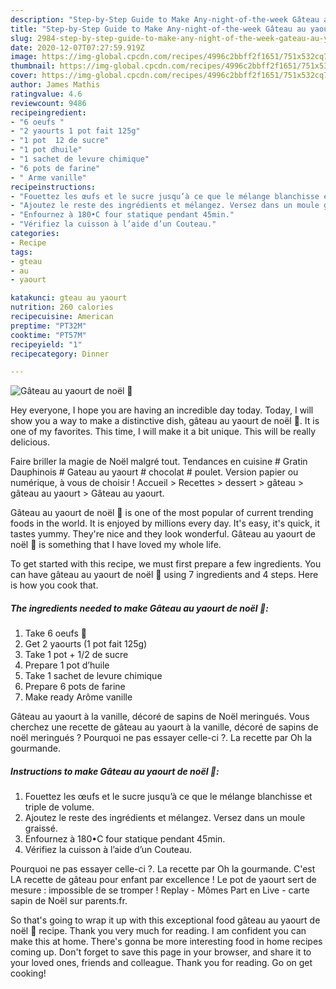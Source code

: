 ```yaml
---
description: "Step-by-Step Guide to Make Any-night-of-the-week Gâteau au yaourt de noël 🤶"
title: "Step-by-Step Guide to Make Any-night-of-the-week Gâteau au yaourt de noël 🤶"
slug: 2984-step-by-step-guide-to-make-any-night-of-the-week-gateau-au-yaourt-de-noel
date: 2020-12-07T07:27:59.919Z
image: https://img-global.cpcdn.com/recipes/4996c2bbff2f1651/751x532cq70/gateau-au-yaourt-de-noel-🤶-photo-principale-de-la-recette.jpg
thumbnail: https://img-global.cpcdn.com/recipes/4996c2bbff2f1651/751x532cq70/gateau-au-yaourt-de-noel-🤶-photo-principale-de-la-recette.jpg
cover: https://img-global.cpcdn.com/recipes/4996c2bbff2f1651/751x532cq70/gateau-au-yaourt-de-noel-🤶-photo-principale-de-la-recette.jpg
author: James Mathis
ratingvalue: 4.6
reviewcount: 9486
recipeingredient:
- "6 oeufs "
- "2 yaourts 1 pot fait 125g"
- "1 pot  12 de sucre"
- "1 pot dhuile"
- "1 sachet de levure chimique"
- "6 pots de farine"
- " Arme vanille"
recipeinstructions:
- "Fouettez les œufs et le sucre jusqu’à ce que le mélange blanchisse et triple de volume."
- "Ajoutez le reste des ingrédients et mélangez. Versez dans un moule graissé."
- "Enfournez à 180•C four statique pendant 45min."
- "Vérifiez la cuisson à l’aide d’un Couteau."
categories:
- Recipe
tags:
- gteau
- au
- yaourt

katakunci: gteau au yaourt 
nutrition: 260 calories
recipecuisine: American
preptime: "PT32M"
cooktime: "PT57M"
recipeyield: "1"
recipecategory: Dinner

---
```



![Gâteau au yaourt de noël 🤶](https://img-global.cpcdn.com/recipes/4996c2bbff2f1651/751x532cq70/gateau-au-yaourt-de-noel-🤶-photo-principale-de-la-recette.jpg)

Hey everyone, I hope you are having an incredible day today. Today, I will show you a way to make a distinctive dish, gâteau au yaourt de noël 🤶. It is one of my favorites. This time, I will make it a bit unique. This will be really delicious.

Faire briller la magie de Noël malgré tout. Tendances en cuisine # Gratin Dauphinois # Gateau au yaourt # chocolat # poulet. Version papier ou numérique, à vous de choisir ! Accueil &gt; Recettes &gt; dessert &gt; gâteau &gt; gâteau au yaourt &gt; Gâteau au yaourt.

Gâteau au yaourt de noël 🤶 is one of the most popular of current trending foods in the world. It is enjoyed by millions every day. It's easy, it's quick, it tastes yummy. They're nice and they look wonderful. Gâteau au yaourt de noël 🤶 is something that I have loved my whole life.


To get started with this recipe, we must first prepare a few ingredients. You can have gâteau au yaourt de noël 🤶 using 7 ingredients and 4 steps. Here is how you cook that.

<!--inarticleads1-->

##### The ingredients needed to make Gâteau au yaourt de noël 🤶:

1. Take 6 oeufs 🥚
1. Get 2 yaourts (1 pot fait 125g)
1. Take 1 pot + 1/2 de sucre
1. Prepare 1 pot d’huile
1. Take 1 sachet de levure chimique
1. Prepare 6 pots de farine
1. Make ready  Arôme vanille


Gâteau au yaourt à la vanille, décoré de sapins de Noël meringués. Vous cherchez une recette de gâteau au yaourt à la vanille, décoré de sapins de noël meringués ? Pourquoi ne pas essayer celle-ci ?. La recette par Oh la gourmande. 

<!--inarticleads2-->

##### Instructions to make Gâteau au yaourt de noël 🤶:

1. Fouettez les œufs et le sucre jusqu’à ce que le mélange blanchisse et triple de volume.
1. Ajoutez le reste des ingrédients et mélangez. Versez dans un moule graissé.
1. Enfournez à 180•C four statique pendant 45min.
1. Vérifiez la cuisson à l’aide d’un Couteau.


Pourquoi ne pas essayer celle-ci ?. La recette par Oh la gourmande. C&#39;est LA recette de gâteau pour enfant par excellence ! Le pot de yaourt sert de mesure : impossible de se tromper ! Replay - Mômes Part en Live - carte sapin de Noël sur parents.fr. 

So that's going to wrap it up with this exceptional food gâteau au yaourt de noël 🤶 recipe. Thank you very much for reading. I am confident you can make this at home. There's gonna be more interesting food in home recipes coming up. Don't forget to save this page in your browser, and share it to your loved ones, friends and colleague. Thank you for reading. Go on get cooking!
